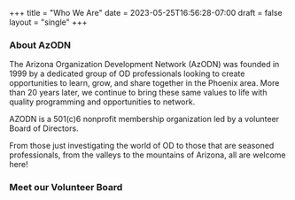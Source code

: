 +++
title = "Who We Are"
date = 2023-05-25T16:56:28-07:00
draft = false
layout = "single"
+++

### About AzODN

The Arizona Organization Development Network (AzODN) was founded in 1999 by a dedicated group of OD professionals looking to create opportunities to learn, grow, and share together in the Phoenix area. More than 20 years later, we continue to bring these same values to life with quality programming and opportunities to network.

AZODN is a 501(c)6 nonprofit membership organization led by a volunteer Board of Directors.

From those just investigating the world of OD to those that are seasoned professionals, from the valleys to the mountains of Arizona, all are welcome here!

### Meet our Volunteer Board
